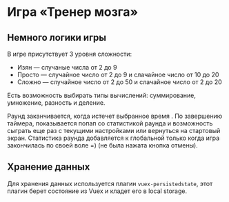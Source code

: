 # Игра «Тренер мозга»

## Немного логики игры

В игре присутствует 3 уровня сложности:

* Изян — случаные числа от 2 до 9
* Просто — случайное число от 2 до 9 и слачайное число от 10 до 20
* Сложно — случайное число от 2 до 50 и слачайное число от 2 до 20

Есть возможность выбирать типы вычислений: суммирование, умножение, разность и деление.

Раунд заканчивается, когда истечет выбранное время . По завершению таймера, показывается попап со статистикой раунда и возможность сыграть еще раз с текущими настройками или вернуться на стартовый экран. Статистика раунда добавляется к глобальной только когда игра закончилась по своей воле =) (не была нажата кнопка отмены).

## Хранение данных

Для хранения данных используется плагин `vuex-persistedstate`, этот плагин берет состояние из Vuex и кладет его в local storage.
